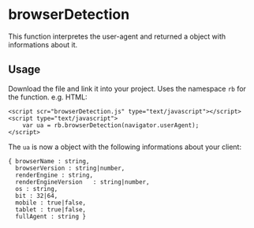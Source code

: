 browserDetection
================
This function interpretes the user-agent and returned a object with informations about it.


Usage
-----
Download the file and link it into your project. Uses the namespace `rb` for the function.
e.g. HTML:

    <script scr="browserDetection.js" type="text/javascript"></script>
    <script type="text/javascript">
        var ua = rb.browserDetection(navigator.userAgent);
    </script>

The `ua` is now a object with the following informations about your client:

    { browserName : string,
      browserVersion : string|number,
      renderEngine : string,
      renderEngineVersion	: string|number,
      os : string,
      bit : 32|64,
      mobile : true|false,
      tablet : true|false,
      fullAgent : string }
